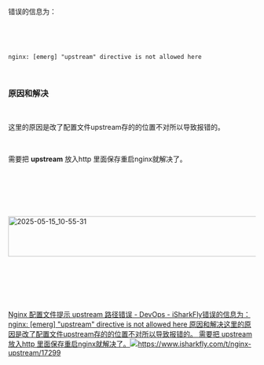 <p>错误的信息为：</p> <br><p></p> <br><pre><code>nginx: [emerg] "upstream" directive is not allowed here <br></code></pre> <br><h3>原因和解决</h3> <br><p>这里的原因是改了配置文件upstream存的的位置不对所以导致报错的。</p> <br><p>需要把 <strong>upstream</strong> 放入http 里面保存重启nginx就解决了。</p> <br><p></p> <br><p></p> <br><p class="img-center"><a href="https://cdn.isharkfly.com/com-isharkfly-www/discourse-uploads/original/3X/6/b/6b9334ceb98bd12cdfb4851b186bae4a58637b33.jpeg" rel="nofollow"><img alt="2025-05-15_10-55-31" height="82" src="https://i-blog.csdnimg.cn/img_convert/63cfec3faa3cc0fa460ae10805ed5ae5.jpeg" width="690" /></a></p> <br><p></p> <br><p></p> <br><p><a class="has-card" href="https://www.isharkfly.com/t/nginx-upstream/17299" rel="nofollow" title="Nginx 配置文件提示 upstream 路径错误 - DevOps - iSharkFly"><span class="link-card-box" contenteditable="false"><span class="link-title">Nginx 配置文件提示 upstream 路径错误 - DevOps - iSharkFly</span><span class="link-desc">错误的信息为： nginx: [emerg] "upstream" directive is not allowed here 原因和解决这里的原因是改了配置文件upstream存的的位置不对所以导致报错的。 需要把 upstream 放入http 里面保存重启nginx就解决了。</span><span class="link-link"><img class="link-link-icon" src="https://csdnimg.cn/release/blog_editor_html/release2.3.9/ckeditor/plugins/CsdnLink/icons/icon-default.png?t=P4F5" />https://www.isharkfly.com/t/nginx-upstream/17299</span></span></a></p> <br><p></p> <br><p></p> <br><p></p>